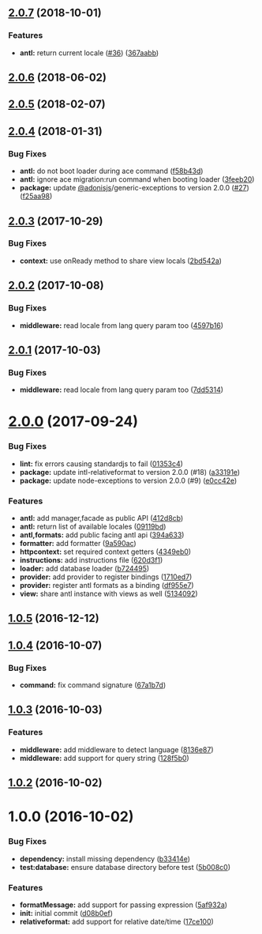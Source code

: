 <a name="2.0.7"></a>
## [2.0.7](https://github.com/adonisjs/adonis-antl/compare/v2.0.6...v2.0.7) (2018-10-01)


### Features

* **antl:** return current locale ([#36](https://github.com/adonisjs/adonis-antl/issues/36)) ([367aabb](https://github.com/adonisjs/adonis-antl/commit/367aabb))



<a name="2.0.6"></a>
## [2.0.6](https://github.com/adonisjs/adonis-antl/compare/v2.0.5...v2.0.6) (2018-06-02)



<a name="2.0.5"></a>
## [2.0.5](https://github.com/adonisjs/adonis-antl/compare/v2.0.4...v2.0.5) (2018-02-07)



<a name="2.0.4"></a>
## [2.0.4](https://github.com/adonisjs/adonis-antl/compare/v2.0.3...v2.0.4) (2018-01-31)


### Bug Fixes

* **antl:** do not boot loader during ace command ([f58b43d](https://github.com/adonisjs/adonis-antl/commit/f58b43d))
* **antl:** ignore ace migration:run command when booting loader ([3feeb20](https://github.com/adonisjs/adonis-antl/commit/3feeb20))
* **package:** update [@adonisjs](https://github.com/adonisjs)/generic-exceptions to version 2.0.0 ([#27](https://github.com/adonisjs/adonis-antl/issues/27)) ([f25aa98](https://github.com/adonisjs/adonis-antl/commit/f25aa98))



<a name="2.0.3"></a>
## [2.0.3](https://github.com/adonisjs/adonis-antl/compare/v2.0.2...v2.0.3) (2017-10-29)


### Bug Fixes

* **context:** use onReady method to share view locals ([2bd542a](https://github.com/adonisjs/adonis-antl/commit/2bd542a))



<a name="2.0.2"></a>
## [2.0.2](https://github.com/adonisjs/adonis-antl/compare/v2.0.0...v2.0.2) (2017-10-08)


### Bug Fixes

* **middleware:** read locale from lang query param too ([4597b16](https://github.com/adonisjs/adonis-antl/commit/4597b16))



<a name="2.0.1"></a>
## [2.0.1](https://github.com/adonisjs/adonis-antl/compare/v2.0.0...v2.0.1) (2017-10-03)


### Bug Fixes

* **middleware:** read locale from lang query param too ([7dd5314](https://github.com/adonisjs/adonis-antl/commit/7dd5314))



<a name="2.0.0"></a>
# [2.0.0](https://github.com/adonisjs/adonis-antl/compare/v1.0.5...v2.0.0) (2017-09-24)


### Bug Fixes

* **lint:** fix errors causing standardjs to fail ([01353c4](https://github.com/adonisjs/adonis-antl/commit/01353c4))
* **package:** update intl-relativeformat to version 2.0.0 (#18) ([a33191e](https://github.com/adonisjs/adonis-antl/commit/a33191e))
* **package:** update node-exceptions to version 2.0.0 (#9) ([e0cc42e](https://github.com/adonisjs/adonis-antl/commit/e0cc42e))


### Features

* **antl:** add manager,facade as public API ([412d8cb](https://github.com/adonisjs/adonis-antl/commit/412d8cb))
* **antl:** return list of available locales ([09119bd](https://github.com/adonisjs/adonis-antl/commit/09119bd))
* **antl,formats:** add public facing antl api ([394a633](https://github.com/adonisjs/adonis-antl/commit/394a633))
* **formatter:** add formatter ([9a590ac](https://github.com/adonisjs/adonis-antl/commit/9a590ac))
* **httpcontext:** set required context getters ([4349eb0](https://github.com/adonisjs/adonis-antl/commit/4349eb0))
* **instructions:** add instructions file ([620d3f1](https://github.com/adonisjs/adonis-antl/commit/620d3f1))
* **loader:** add database loader ([b724495](https://github.com/adonisjs/adonis-antl/commit/b724495))
* **provider:** add provider to register bindings ([1710ed7](https://github.com/adonisjs/adonis-antl/commit/1710ed7))
* **provider:** register antl formats as a binding ([df955e7](https://github.com/adonisjs/adonis-antl/commit/df955e7))
* **view:** share antl instance with views as well ([5134092](https://github.com/adonisjs/adonis-antl/commit/5134092))



<a name="1.0.5"></a>
## [1.0.5](https://github.com/adonisjs/adonis-antl/compare/v1.0.4...v1.0.5) (2016-12-12)



<a name="1.0.4"></a>
## [1.0.4](https://github.com/adonisjs/adonis-antl/compare/v1.0.3...v1.0.4) (2016-10-07)


### Bug Fixes

* **command:** fix command signature ([67a1b7d](https://github.com/adonisjs/adonis-antl/commit/67a1b7d))



<a name="1.0.3"></a>
## [1.0.3](https://github.com/adonisjs/adonis-antl/compare/v1.0.2...v1.0.3) (2016-10-03)


### Features

* **middleware:** add middleware to detect language ([8136e87](https://github.com/adonisjs/adonis-antl/commit/8136e87))
* **middleware:** add support for query string ([128f5b0](https://github.com/adonisjs/adonis-antl/commit/128f5b0))



<a name="1.0.2"></a>
## [1.0.2](https://github.com/adonisjs/adonis-antl/compare/v1.0.1...v1.0.2) (2016-10-02)



<a name="1.0.0"></a>
# 1.0.0 (2016-10-02)


### Bug Fixes

* **dependency:** install missing dependency ([b33414e](https://github.com/adonisjs/adonis-antl/commit/b33414e))
* **test:database:** ensure database directory before test ([5b008c0](https://github.com/adonisjs/adonis-antl/commit/5b008c0))


### Features

* **formatMessage:** add support for passing expression ([5af932a](https://github.com/adonisjs/adonis-antl/commit/5af932a))
* **init:** initial commit ([d08b0ef](https://github.com/adonisjs/adonis-antl/commit/d08b0ef))
* **relativeformat:** add support for relative date/time ([17ce100](https://github.com/adonisjs/adonis-antl/commit/17ce100))
